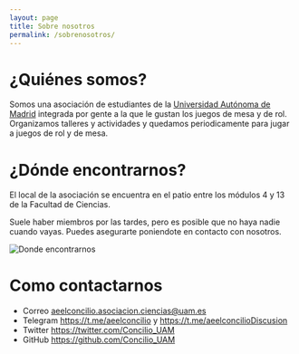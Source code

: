 ```yaml
---
layout: page
title: Sobre nosotros
permalink: /sobrenosotros/
---
```


# ¿Quiénes somos?
Somos una asociación de estudiantes de la [Universidad Autónoma de Madrid](https://uam.es)
integrada por gente a la que le gustan los juegos de mesa y de rol. Organizamos talleres y actividades
y quedamos periodicamente para jugar a juegos de rol y de mesa.

# ¿Dónde encontrarnos?
El local de la asociación se encuentra en el patio entre los módulos 4 y 13 de la Facultad de Ciencias.

Suele haber miembros por las tardes, pero es posible que no haya nadie cuando vayas.
Puedes asegurarte poniendote en contacto con nosotros.

![Donde encontrarnos]({{site.url}}/documents/mapa-uam-asociacion.jpg)

# Como contactarnos

<ul class="fa-ul">
<li><i class="fa-li fa fa-envelope"></i>Correo <a data-no-sigil href="mailto:aeelconcilio.asociacion.ciencias@uam.es">aeelconcilio.asociacion.ciencias@uam.es</a></li>
<li><i class="fa-li fa fa-telegram"></i>Telegram <a data-no-sigil href="https://t.me/aeelconcilio">https://t.me/aeelconcilio</a> y <a data-no-sigil href="https://t.me/aeelconcilioDiscusion">https://t.me/aeelconcilioDiscusion</a></li>
<li><i class="fa-li fa fa-twitter"></i>Twitter <a data-no-sigil href="https://twitter.com/Concilio_UAM">https://twitter.com/Concilio_UAM</a></li>
<li><i class="fa-li fa fa-github"></i>GitHub <a data-no-sigil href="https://github.com/Concilio_UAM">https://github.com/Concilio_UAM</a></li>
</ul>
